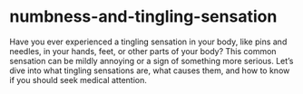 # numbness-and-tingling-sensation
Have you ever experienced a tingling sensation in your body, like pins and needles, in your hands, feet, or other parts of your body? This common sensation can be mildly annoying or a sign of something more serious. Let’s dive into what tingling sensations are, what causes them, and how to know if you should seek medical attention.
